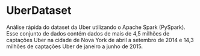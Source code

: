 # UberDataset
Análise rápida do dataset da Uber utilizando o Apache Spark (PySpark). Esse conjunto de dados contém dados de mais de 4,5 milhões de captações Uber na cidade de Nova York de abril a setembro de 2014 e 14,3 milhões de captações Uber de janeiro a junho de 2015.
